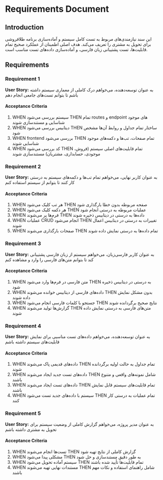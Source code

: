 # Requirements Document

## Introduction

این سند نیازمندی‌های مربوط به تست کامل سیستم و آماده‌سازی برنامه طلافروشی برای تحویل به مشتری را تعریف می‌کند. هدف اصلی اطمینان از عملکرد صحیح تمام قابلیت‌ها، تست پشتیبانی زبان فارسی، و آماده‌سازی داده‌های تست مناسب است.

## Requirements

### Requirement 1

**User Story:** به عنوان توسعه‌دهنده، می‌خواهم درک کاملی از معماری سیستم داشته باشم تا بتوانم تست‌های جامعی انجام دهم

#### Acceptance Criteria

1. WHEN سیستم بررسی می‌شود THEN تمام routes و endpoint های موجود شناسایی و مستندسازی شوند
2. WHEN دیتابیس بررسی می‌شود THEN ساختار تمام جداول و روابط آن‌ها مشخص شود
3. WHEN frontend بررسی می‌شود THEN تمام صفحات، تب‌ها و دکمه‌های موجود شناسایی شوند
4. WHEN کد بررسی می‌شود THEN تمام قابلیت‌های اصلی سیستم (فروش، موجودی، حسابداری، مشتریان) مستندسازی شوند

### Requirement 2

**User Story:** به عنوان کاربر نهایی، می‌خواهم تمام تب‌ها و دکمه‌های سیستم به درستی کار کنند تا بتوانم از سیستم استفاده کنم

#### Acceptance Criteria

1. WHEN هر تب کلیک می‌شود THEN صفحه مربوطه بدون خطا بارگذاری شود
2. WHEN هر دکمه کلیک می‌شود THEN عملیات مربوطه به درستی انجام شود
3. WHEN فرم‌ها پر می‌شوند THEN داده‌ها به درستی در دیتابیس ذخیره شوند
4. WHEN عملیات CRUD انجام می‌شود THEN تغییرات به درستی در دیتابیس اعمال شوند
5. WHEN صفحات بارگذاری می‌شوند THEN تمام داده‌ها به درستی نمایش داده شوند

### Requirement 3

**User Story:** به عنوان کاربر فارسی‌زبان، می‌خواهم سیستم از زبان فارسی پشتیبانی کند تا بتوانم متن‌های فارسی را وارد و مشاهده کنم

#### Acceptance Criteria

1. WHEN متن فارسی در فرم‌ها وارد می‌شود THEN به درستی در دیتابیس ذخیره شود
2. WHEN داده‌های فارسی از دیتابیس خوانده می‌شوند THEN بدون مشکل نمایش داده شوند
3. WHEN جستجو با کلمات فارسی انجام می‌شود THEN نتایج صحیح برگردانده شوند
4. WHEN گزارش‌ها تولید می‌شوند THEN متن‌های فارسی به درستی نمایش داده شوند

### Requirement 4

**User Story:** به عنوان توسعه‌دهنده، می‌خواهم داده‌های تست مناسبی برای نمایش قابلیت‌های سیستم داشته باشم

#### Acceptance Criteria

1. WHEN داده‌های قدیمی پاک می‌شوند THEN تمام جداول به حالت اولیه برگردانده شوند
2. WHEN داده‌های تست جدید ایجاد می‌شوند THEN شامل نمونه‌های واقعی و متنوع باشند
3. WHEN داده‌های تست ایجاد می‌شوند THEN تمام قابلیت‌های سیستم قابل نمایش باشند
4. WHEN سیستم با داده‌های جدید تست می‌شود THEN تمام عملیات به درستی کار کنند

### Requirement 5

**User Story:** به عنوان مدیر پروژه، می‌خواهم گزارش کاملی از وضعیت سیستم برای تحویل به مشتری داشته باشم

#### Acceptance Criteria

1. WHEN تست‌ها انجام می‌شوند THEN گزارش کاملی از نتایج تهیه شود
2. WHEN مشکلی پیدا می‌شود THEN به طور دقیق مستندسازی و حل شود
3. WHEN سیستم آماده تحویل می‌شود THEN تمام قابلیت‌ها تأیید شده باشند
4. WHEN مستندات نهایی تهیه می‌شوند THEN شامل راهنمای استفاده و نکات مهم باشند